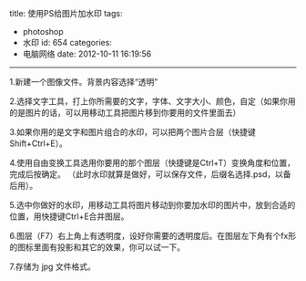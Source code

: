title: 使用PS给图片加水印
tags:
  - photoshop
  - 水印
id: 654
categories:
  - 电脑网络
date: 2012-10-11 16:19:56
---

1.新建一个图像文件。背景内容选择“透明”

2.选择文字工具，打上你所需要的文字，字体、文字大小、颜色，自定（如果你用的是图片的话，可以用移动工具把图片移到你要用的文件里面去）

3.如果你用的是文字和图片组合的水印，可以把两个图片合层（快捷键Shift+Ctrl+E）。

4.使用自由变换工具选用你要用的那个图层（快捷键是Ctrl+T）变换角度和位置，完成后按确定。
（此时水印就算是做好，可以保存文件，后缀名选择.psd，以备后用）。

5.选中你做好的水印，用移动工具将图片移动到你要加水印的图片中，放到合适的位置，用快捷键Ctrl+E合并图层。

6.图层（F7）右上角上有透明度，设好你需要的透明度后。在图层左下角有个fx形的图标里面有投影和其它的效果，你可以试一下。

7.存储为 jpg 文件格式。